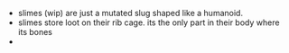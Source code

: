 - slimes (wip) are just a mutated slug shaped like a humanoid.
- slimes store loot on their rib cage. its the only part in their body where its bones
- 
